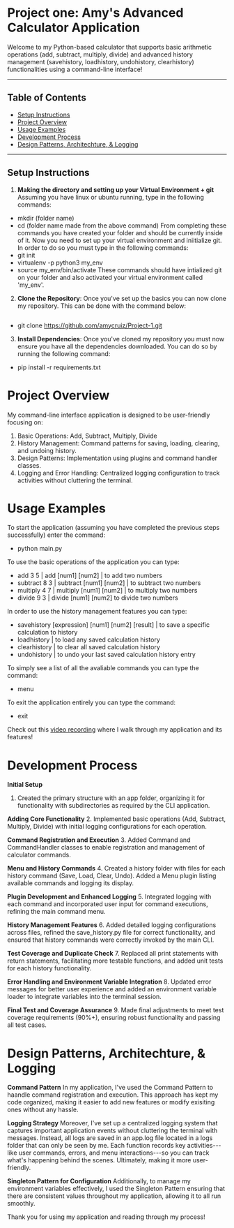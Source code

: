 # Project one: Amy's Advanced Calculator Application

Welcome to my Python-based calculator that supports  basic arithmetic operations (add, subtract, multiply, divide) and advanced history management (savehistory, loadhistory, undohistory, clearhistory) functionalities using a command-line interface!

---

## Table of Contents
- [Setup Instructions](#setup-instructions)
- [Project Overview](#project-overview)
- [Usage Examples](#usage-examples)
- [Development Process](#development-process)
- [Design Patterns, Architechture, & Logging](#design-patterns-and-architechture)

---

## Setup Instructions
1. **Making the directory and setting up your Virtual Environment + git**
Assuming you have linux or ubuntu running, type in the following commands:
- mkdir (folder name)
- cd (folder name made from the above command)
From completing these commands you have created your folder and should be currently inside of it. Now you need to set up your virtual environment and iniitialize git. In order to do so you must type in the following commands: 
- git init 
- virtualenv -p python3 my_env
- source my_env/bin/activate
These commands should have intialized git on your folder and also activated your virtual environment called 'my_env'.

2. **Clone the Repository**:
Once you've set up the basics you can now clone my repository. This can be done with the command below:
    ```bash
- git clone https://github.com/amycruiz/Project-1.git

3. **Install Dependencies**:
Once you've cloned my repository you must now ensure you have all the dependencies downloaded. You can do so by running the following command:
- pip install -r requirements.txt

# Project Overview
My command-line interface application is designed to be user-friendly focusing on:
1. Basic Operations: Add, Subtract, Multiply, Divide
2. History Management: Command patterns for saving, loading, clearing, and undoing history.
3. Design Patterns: Implementation using plugins and command handler classes.
4. Logging and Error Handling: Centralized logging configuration to track activities without cluttering the terminal.

# Usage Examples
To start the application (assuming you have completed the previous steps successfully) enter the command: 
- python main.py

To use the basic operations of the application you can type:
- add 3 5 | add [num1] [num2] | to add two numbers
- subtract 8 3 | subtract [num1] [num2] | to subtract two numbers
- multiply 4 7 | multiply [num1] [num2] | to multiply two numbers
- divide 9 3 | divide [num1] [num2] to divide two numbers

In order to use the history management features you can type:
- savehistory [expression] [num1] [num2] [result] | to save a specific calculation to history
- loadhistory | to load any saved calculation history
- clearhistory | to clear all saved calculation history  
- undohistory | to undo your last saved calculation history entry  

To simply see a list of all the avaliable commands you can type the command:
- menu

To exit the application entirely you can type the command: 
- exit

Check out this [video recording](amys_calculator.mp4) where I walk through my application and its features!

# Development Process
**Initial Setup**
1. Created the primary structure with an app folder, organizing it for functionality with subdirectories as required by the CLI application.

**Adding Core Functionality**
2. Implemented basic operations (Add, Subtract, Multiply, Divide) with initial logging configurations for each operation.

**Command Registration and Execution**
3. Added Command and CommandHandler classes to enable registration and management of calculator commands.

**Menu and History Commands**
4. Created a history folder with files for each history command (Save, Load, Clear, Undo). Added a Menu plugin listing available commands and logging its display.

**Plugin Development and Enhanced Logging**
5. Integrated logging with each command and incorporated user input for command executions, refining the main command menu.

**History Management Features**
6. Added detailed logging configurations across files, refined the save_history.py file for correct functionality, and ensured that history commands were correctly invoked by the main CLI.

**Test Coverage and Duplicate Check**
7. Replaced all print statements with return statements, facilitating more testable functions, and added unit tests for each history functionality.

**Error Handling and Environment Variable Integration**
8.  Updated error messages for better user experience and added an environment variable loader to integrate variables into the terminal session.

**Final Test and Coverage Assurance**
9. Made final adjustments to meet test coverage requirements (90%+), ensuring robust functionality and passing all test cases.

# Design Patterns, Architechture, & Logging
**Command Pattern**
In my application, I've used the Command Pattern to haandle command registration and execution. This approach has kept my code organized, making it easier to add new features or modify exisiting ones without any hassle.

**Logging Strategy**
Moreover, I've set up a centralized logging system that captures important application events without cluttering the terminal with messages. Instead, all logs are saved in an app.log file located in a logs folder that can only be seen by me. Each function records key activities---like user commands, errors, and menu interactions---so you can track what's happening behind the scenes. Ultimately, making it more user-friendly.

**Singleton Pattern for Configuration**
Additionally, to manage my environment variables effectively, I used the Singleton Pattern ensuring that there are consistent values throughout my application, allowing it to all run smoothly.

Thank you for using my application and reading through my process!